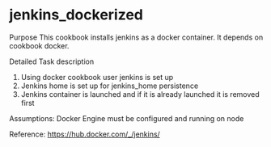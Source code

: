 # jenkins_dockerized

Purpose
This cookbook installs jenkins as a docker container.
It depends on cookbook docker.

Detailed Task description
1. Using docker cookbook user jenkins is set up
2. Jenkins home is set up for jenkins_home persistence
3. Jenkins container is launched and if it is already launched it is removed first


Assumptions:
Docker Engine must be configured and running on node

Reference:
https://hub.docker.com/_/jenkins/
